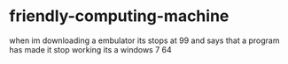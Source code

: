 # friendly-computing-machine
when im downloading a embulator  its stops at 99 and says that a program has made it stop working its a windows 7 64

